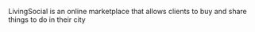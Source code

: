 LivingSocial is an online marketplace that allows clients to buy and share things to do in their city